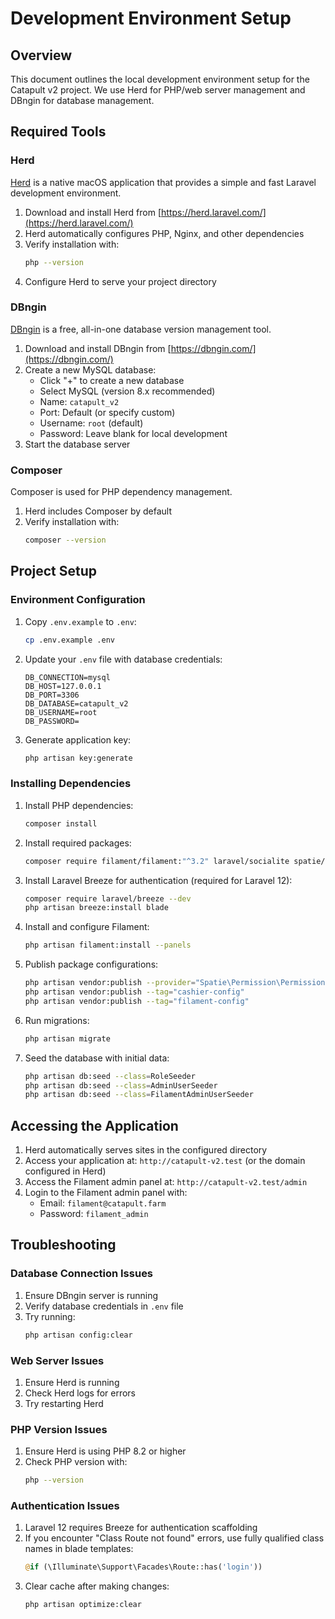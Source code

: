 # Development Environment Setup

## Overview
This document outlines the local development environment setup for the Catapult v2 project. We use Herd for PHP/web server management and DBngin for database management.

## Required Tools

### Herd
[Herd](https://herd.laravel.com/) is a native macOS application that provides a simple and fast Laravel development environment.

1. Download and install Herd from [https://herd.laravel.com/](https://herd.laravel.com/)
2. Herd automatically configures PHP, Nginx, and other dependencies
3. Verify installation with:
   ```bash
   php --version
   ```
4. Configure Herd to serve your project directory

### DBngin
[DBngin](https://dbngin.com/) is a free, all-in-one database version management tool.

1. Download and install DBngin from [https://dbngin.com/](https://dbngin.com/)
2. Create a new MySQL database:
   - Click "+" to create a new database
   - Select MySQL (version 8.x recommended)
   - Name: `catapult_v2`
   - Port: Default (or specify custom)
   - Username: `root` (default)
   - Password: Leave blank for local development
3. Start the database server

### Composer
Composer is used for PHP dependency management.

1. Herd includes Composer by default
2. Verify installation with:
   ```bash
   composer --version
   ```

## Project Setup

### Environment Configuration
1. Copy `.env.example` to `.env`:
   ```bash
   cp .env.example .env
   ```

2. Update your `.env` file with database credentials:
   ```
   DB_CONNECTION=mysql
   DB_HOST=127.0.0.1
   DB_PORT=3306
   DB_DATABASE=catapult_v2
   DB_USERNAME=root
   DB_PASSWORD=
   ```

3. Generate application key:
   ```bash
   php artisan key:generate
   ```

### Installing Dependencies
1. Install PHP dependencies:
   ```bash
   composer install
   ```

2. Install required packages:
   ```bash
   composer require filament/filament:"^3.2" laravel/socialite spatie/laravel-permission stripe/stripe-php laravel/cashier
   ```

3. Install Laravel Breeze for authentication (required for Laravel 12):
   ```bash
   composer require laravel/breeze --dev
   php artisan breeze:install blade
   ```

4. Install and configure Filament:
   ```bash
   php artisan filament:install --panels
   ```

5. Publish package configurations:
   ```bash
   php artisan vendor:publish --provider="Spatie\Permission\PermissionServiceProvider"
   php artisan vendor:publish --tag="cashier-config"
   php artisan vendor:publish --tag="filament-config"
   ```

6. Run migrations:
   ```bash
   php artisan migrate
   ```

7. Seed the database with initial data:
   ```bash
   php artisan db:seed --class=RoleSeeder
   php artisan db:seed --class=AdminUserSeeder
   php artisan db:seed --class=FilamentAdminUserSeeder
   ```

## Accessing the Application
1. Herd automatically serves sites in the configured directory
2. Access your application at: `http://catapult-v2.test` (or the domain configured in Herd)
3. Access the Filament admin panel at: `http://catapult-v2.test/admin`
4. Login to the Filament admin panel with:
   - Email: `filament@catapult.farm`
   - Password: `filament_admin`

## Troubleshooting

### Database Connection Issues
1. Ensure DBngin server is running
2. Verify database credentials in `.env` file
3. Try running:
   ```bash
   php artisan config:clear
   ```

### Web Server Issues
1. Ensure Herd is running
2. Check Herd logs for errors
3. Try restarting Herd

### PHP Version Issues
1. Ensure Herd is using PHP 8.2 or higher
2. Check PHP version with:
   ```bash
   php --version
   ```

### Authentication Issues
1. Laravel 12 requires Breeze for authentication scaffolding
2. If you encounter "Class Route not found" errors, use fully qualified class names in blade templates:
   ```php
   @if (\Illuminate\Support\Facades\Route::has('login'))
   ```
3. Clear cache after making changes:
   ```bash
   php artisan optimize:clear
   ``` 